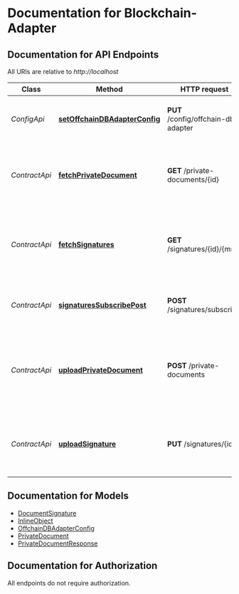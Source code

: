 # Documentation for Blockchain-Adapter

<a name="documentation-for-api-endpoints"></a>
## Documentation for API Endpoints

All URIs are relative to *http://localhost*

Class | Method | HTTP request | Description
------------ | ------------- | ------------- | -------------
*ConfigApi* | [**setOffchainDBAdapterConfig**](Apis/ConfigApi.md#setoffchaindbadapterconfig) | **PUT** /config/offchain-db-adapter | Update the configuration of the offchain-db-adapter
*ContractApi* | [**fetchPrivateDocument**](Apis/ContractApi.md#fetchprivatedocument) | **GET** /private-documents/{id} | Fetch a private document from the database, identified by its id
*ContractApi* | [**fetchSignatures**](Apis/ContractApi.md#fetchsignatures) | **GET** /signatures/{id}/{msp} | fetch all signatures for a given msp and a given document id from the ledger
*ContractApi* | [**signaturesSubscribePost**](Apis/ContractApi.md#signaturessubscribepost) | **POST** /signatures/subscribe | subscribes a client to receive new signature events
*ContractApi* | [**uploadPrivateDocument**](Apis/ContractApi.md#uploadprivatedocument) | **POST** /private-documents | Upload a private document, shared between our own organization and a partner MSP
*ContractApi* | [**uploadSignature**](Apis/ContractApi.md#uploadsignature) | **PUT** /signatures/{id} | store a signature for the document identified by id on the ledger


<a name="documentation-for-models"></a>
## Documentation for Models

 - [DocumentSignature](./Models/DocumentSignature.md)
 - [InlineObject](./Models/InlineObject.md)
 - [OffchainDBAdapterConfig](./Models/OffchainDBAdapterConfig.md)
 - [PrivateDocument](./Models/PrivateDocument.md)
 - [PrivateDocumentResponse](./Models/PrivateDocumentResponse.md)


<a name="documentation-for-authorization"></a>
## Documentation for Authorization

All endpoints do not require authorization.
